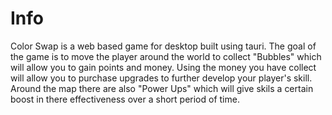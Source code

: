 # Info
Color Swap is a web based game for desktop built using tauri. The goal of the game is to move the player around the world to collect "Bubbles" which will allow you to gain points and money. Using the money you have collect will allow you to purchase upgrades to further develop your player's skill. Around the map there are also "Power Ups" which will give skils a certain boost in there effectiveness over a short period of time.
